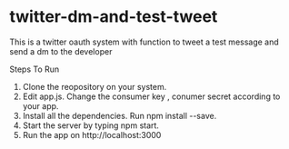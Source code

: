 # twitter-dm-and-test-tweet
This is a twitter oauth system with function to tweet a test message and send a dm to the developer

Steps To Run
1. Clone the reopository on your system.
2. Edit app.js. Change the consumer key , conumer secret according to your app.
3. Install all the dependencies. Run npm install --save.
4. Start the server by typing npm start.
5. Run the app on http://localhost:3000
